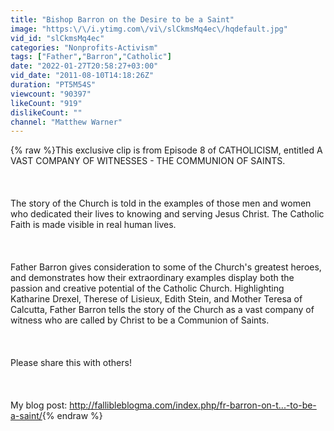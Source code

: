 ```yaml
---
title: "Bishop Barron on the Desire to be a Saint"
image: "https:\/\/i.ytimg.com\/vi\/slCkmsMq4ec\/hqdefault.jpg"
vid_id: "slCkmsMq4ec"
categories: "Nonprofits-Activism"
tags: ["Father","Barron","Catholic"]
date: "2022-01-27T20:58:27+03:00"
vid_date: "2011-08-10T14:18:26Z"
duration: "PT5M54S"
viewcount: "90397"
likeCount: "919"
dislikeCount: ""
channel: "Matthew Warner"
---
```

{% raw %}This exclusive clip is from Episode 8 of CATHOLICISM, entitled A VAST COMPANY OF WITNESSES - THE COMMUNION OF SAINTS.<br /><br /><br /><br />The story of the Church is told in the examples of those men and women who dedicated their lives to knowing and serving Jesus Christ. The Catholic Faith is made visible in real human lives.<br /><br /><br /><br />Father Barron gives consideration to some of the Church's greatest heroes, and demonstrates how their extraordinary examples display both the passion and creative potential of the Catholic Church. Highlighting Katharine Drexel, Therese of Lisieux, Edith Stein, and Mother Teresa of Calcutta, Father Barron tells the story of the Church as a vast company of witness who are called by Christ to be a Communion of Saints.<br /><br /><br /><br />Please share this with others!<br /><br /><br /><br />My blog post: <a rel="nofollow" target="blank" href="http://fallibleblogma.com/index.php/fr-barron-on-t...-to-be-a-saint/">http://fallibleblogma.com/index.php/fr-barron-on-t...-to-be-a-saint/</a>{% endraw %}
